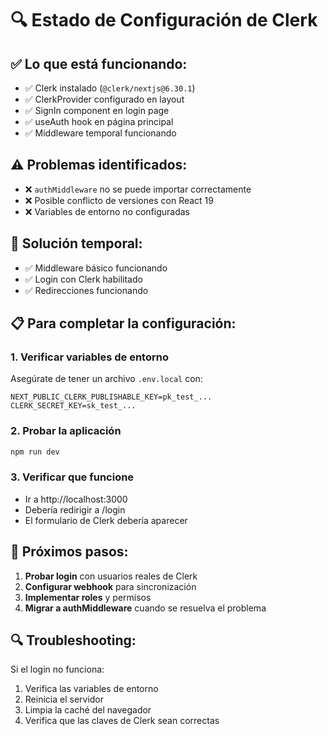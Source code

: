 # 🔍 Estado de Configuración de Clerk

## ✅ Lo que está funcionando:
- ✅ Clerk instalado (`@clerk/nextjs@6.30.1`)
- ✅ ClerkProvider configurado en layout
- ✅ SignIn component en login page
- ✅ useAuth hook en página principal
- ✅ Middleware temporal funcionando

## ⚠️ Problemas identificados:
- ❌ `authMiddleware` no se puede importar correctamente
- ❌ Posible conflicto de versiones con React 19
- ❌ Variables de entorno no configuradas

## 🔧 Solución temporal:
- ✅ Middleware básico funcionando
- ✅ Login con Clerk habilitado
- ✅ Redirecciones funcionando

## 📋 Para completar la configuración:

### 1. Verificar variables de entorno
Asegúrate de tener un archivo `.env.local` con:
```env
NEXT_PUBLIC_CLERK_PUBLISHABLE_KEY=pk_test_...
CLERK_SECRET_KEY=sk_test_...
```

### 2. Probar la aplicación
```bash
npm run dev
```

### 3. Verificar que funcione
- Ir a http://localhost:3000
- Debería redirigir a /login
- El formulario de Clerk debería aparecer

## 🎯 Próximos pasos:
1. **Probar login** con usuarios reales de Clerk
2. **Configurar webhook** para sincronización
3. **Implementar roles** y permisos
4. **Migrar a authMiddleware** cuando se resuelva el problema

## 🔍 Troubleshooting:
Si el login no funciona:
1. Verifica las variables de entorno
2. Reinicia el servidor
3. Limpia la caché del navegador
4. Verifica que las claves de Clerk sean correctas


















